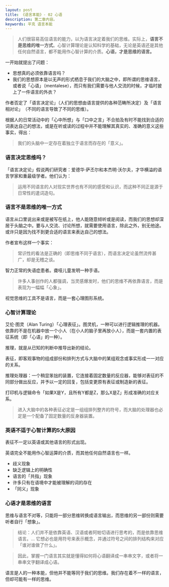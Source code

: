 ```yaml
---
layout: post
title: 《语言本能》- 02 心语
description: 第二章内容。
keywords: 平克 语言本能
---
```

> 人们很容易高估语言的能力，以为语言决定着我们的思维。实际上，**语言不是思维的唯一方式**。心智计算理论是认知科学的基础，无论是英语还是其他任何自然语言，都不能用作心智计算的介质。**心语，才是思维的语言。**

一开始就提出了问题：

- 思想真的必须依靠语言吗？
- 我们的思想原本是以无声的形式栖息于我们的大脑之中，即所谓的思维语言，或者说「心语」（mentalese），而只有我们需要与他人交流的时候，才临时披上了一件语言的外衣？

作者否定了「语言决定论」（人们的思想由语言提供的各种范畴所决定）及「语言相对论」​（不同的语言导致了不同的思维）。

根据人的日常活动中的「心中所想」与「口中之言」不合拍及有时不能找到合适的词表达自己的想法，或是在听或读的过程中并不能理解其真实的、准确的意义这些事实，得出：
> 我们的头脑中一定存在着独立于语言而存在的「意义」。
### 语言决定思维吗？
「语言决定论」假说两们研究者：爱德华‧萨丕尔和本杰明·沃尔夫，才华横溢的语言学家和重最级学者。他们认为：

> 运用不同语言的人对现实世界也有不同的感受和认识，而这种不同正是源于日常性的遣词造句。

### 语言不是思维的唯一方式
语言从口里说出来或是被写在纸上，他人能随意倾听或是阅读，而我们的思想却深居于头脑之中。要与人交流、讨论所想，就需要使用语言，除此之外，别无他途。或许只是因为找不到更合适的语言来表达自己的想法。

作者宣布这样一个事实：
> 常识性的看法是正确的（即思维不同于语言），而语言决定论虽然流传甚广，却是无稽之谈。

智力正常的失语症患者。聋哑儿童发明一种手语。

> 许多人事创作的人都强调，当灵感爆发时，他们的思维不再依靠语言，而是表现为一幅幅「心象」。

视觉思维的工具不是语言，而是一套心理图形系统。

### 心智计算理论
艾伦·图灵（Alan Turing）「心理表征」。图灵机，一种可以进行逻辑推理的机器。依靠的不是在机器中放一个小人（在小人的脑子里再放小人），而是一套内置的表征系统（即「心语」的一种）。

推理，就是从已知的判断中推导出新的结论。

表征，即客观事物的组成部份和排列方式与大脑中的某组观念或事实形成一一对应的关系。

推理处理器：一个稍显笨拙的装置，它连接着固定数量的反应器，能够对表征的不同部分做出反应，并予以一定的回复，包括变更原有表征或制造新的表征。

打印机与逻辑命令「如果X是Y，且所有Y都是Z，那么X是Z」形成准确的对应关系。

> 进入大脑中的各种表征必定是一组组排列整齐的符号，而大脑的处理器也必定是一个配备了固定数量的反身器装置。

### 英语不适于心智计算的5大原因
表征不一定以英语或其他语言的形式出现。

英语完全不能用作心智运算的介质，而其他任何自然语言也一样。
- 歧义现象
- 缺乏逻辑上的明确性
- 语言的「共指」现象
- 许多只有在语境中才能被理解的词的存在
- 「同义」现象
​​​
### 心语才是思维的语言
思维与语言不对等，只能将一部分思维转换成语言输出，而思维的另一部份则需要听者自行「想象」。

> 结论：人们并不是依靠英语、汉语或者阿帕切语进行思考的，而是依靠思维语言。… 它想必也是用符号来表示概念，并通过符号之间的排列结构来对应「谁对谁做了什么」。

> 因此，掌握一门语言其实就是懂得如何将心语翻译成一串串文字，或者将一串串文字翻译成心语。

语言是人的一种本能，但他并不能等同于我们的思维。我们存在着不一样的语言，但却可能有一样的思维。